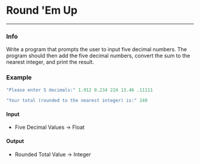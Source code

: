 # Round 'Em Up
***
### Info
Write a program that prompts the user to
input five decimal numbers. The program
should then add the five decimal numbers,
convert the sum to the nearest integer,
and print the result.

### Example
```c++
"Please enter 5 decimals:" 1.912 0.234 224 13.46 .11111
```
```c++
"Your total (rounded to the nearest integer) is:" 240
```


#### Input
+ Five Decimal Values -> Float

#### Output
+ Rounded Total Value -> Integer
